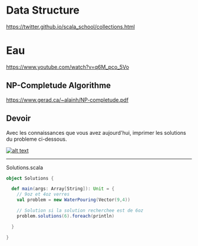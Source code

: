 # Data Structure

https://twitter.github.io/scala_school/collections.html

# Eau

https://www.youtube.com/watch?v=q6M_pco_5Vo

## NP-Completude Algorithme

https://www.gerad.ca/~alainh/NP-completude.pdf

## Devoir

Avec les connaissances que vous avez aujourd'hui, imprimer les solutions du probleme ci-dessous.

[![alt text][2]][1]

  [1]: https://www.youtube.com/watch?v=q6M_pco_5Vo
  [2]: (WaterPouring.png) (Water Pouring Image)


---

Solutions.scala
```Scala
object Solutions {

  def main(args: Array[String]): Unit = {
    // 9oz et 4oz verres
    val problem = new WaterPouring(Vector(9,4))

    // Solution si la solution recherchee est de 6oz
    problem.solutions(6).foreach(println)

  }

}
```
